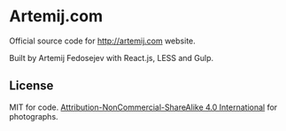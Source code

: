 Artemij.com
==============

Official source code for http://artemij.com website.

Built by Artemij Fedosejev with React.js, LESS and Gulp.

License
--------------
MIT for code.
[Attribution-NonCommercial-ShareAlike 4.0 International](http://creativecommons.org/licenses/by-nc-sa/4.0/) for photographs.
